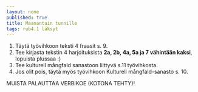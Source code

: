 ```yaml
---
layout: none
published: true
title: Maanantain tunnille
tags: rub4.1 läksyt
---
```

1. Täytä työvihkoon teksti 4 fraasit s. 9.
2. Tee kirjasta tekstin 4 harjoituksista **2a, 2b, 4a, 5a ja 7 vähintään kaksi**, lopuista plussaa :)
3. Tee kulturell mångfald sanastoon liittyvä s.11 työvihkosta.
4. Jos olit pois, täytä myös työvihkoon Kulturell mångfald-sanasto s. 10.

MUISTA PALAUTTAA VERBIKOE (KOTONA TEHTY)!
